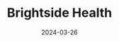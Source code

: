---  
layout: startup_page  
title: "Brightside Health"  
id: "brightside.com"  
permalink: "/brightsidehealthbrightside.com03262024/"  
website: "https://www.brightside.com"  
funding_round: "Series C"  
funding_amount: "$33M"  
investors: "S32, Kennedy Lewis, Time BioVentures, Anne Wojcicki (Redwood Pacific), ACME, Mousse Partners, Triventures"  
about: "Brightside Health provides mental healthcare for individuals with mild to severe depression, anxiety, and other mood disorders, including those with elevated suicide risk. They utilize precision psychiatry, clinically proven therapy, and Crisis Care, powered by AI and a network of clinicians. Their services are available across all 50 states, with options for insurance and cash payments."  
markets: "Healthtech, Telemental health, AI, Clinics/Outpatient Services, Other Healthcare Technology Systems, Digital Health"  
hq: "San Francisco, California, United States"  
founded_year: "2017"  
linkedin: "https://www.linkedin.com/company/brightsidehealth"  
twitter: "https://twitter.com/withbrightside"  
instagram: ""  
facebook: "https://www.facebook.com/brightsidehealth"  
crunchbase: "https://www.crunchbase.com/organization/brightside-health"  
pitchbook: "https://pitchbook.com/profiles/company/230600-89"  

date_display: "26-Mar-2024"  
date: "2024-03-26"

# SEO Optimization  
meta_title: "Brightside Health - Series C Funding ($33M)"  
meta_description: "Brightside Health, Brightside Health provides mental healthcare for individuals with mild to severe depression, anxiety, and other mood disorders, including those with e..."  
meta_keywords: "Brightside Health, Healthtech, Telemental health, AI, Clinics/Outpatient Services, Other Healthcare Technology Systems, Digital Health, Series C funding"  
canonical_url: "https://startup.projectstartups.com/brightsidehealthbrightside.com03262024/"  
---